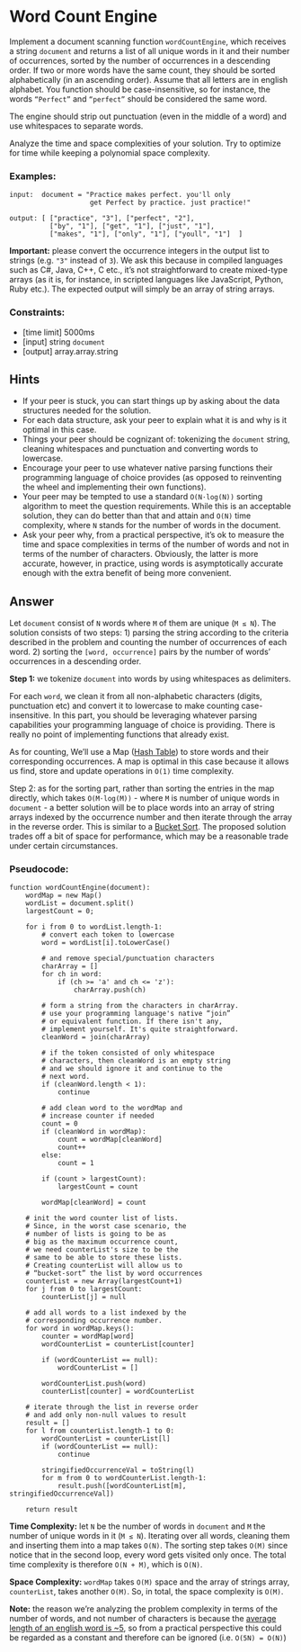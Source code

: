 # Word Count Engine
Implement a document scanning function `wordCountEngine`, which receives a string `document` and returns a list of all unique words in it and their number of occurrences, sorted by the number of occurrences in a descending order. If two or more words have the same count, they should be sorted alphabetically (in an ascending order). Assume that all letters are in english alphabet. You function should be case-insensitive, so for instance, the words `“Perfect”` and `“perfect”` should be considered the same word.

The engine should strip out punctuation (even in the middle of a word) and use whitespaces to separate words.

Analyze the time and space complexities of your solution. Try to optimize for time while keeping a polynomial space complexity.

### Examples:
```
input:  document = "Practice makes perfect. you'll only
                    get Perfect by practice. just practice!"

output: [ ["practice", "3"], ["perfect", "2"],
          ["by", "1"], ["get", "1"], ["just", "1"],
          ["makes", "1"], ["only", "1"], ["youll", "1"]  ]
```
**Important:** please convert the occurrence integers in the output list to strings (e.g. `"3"` instead of `3`). We ask this because in compiled languages such as C#, Java, C++, C etc., it’s not straightforward to create mixed-type arrays (as it is, for instance, in scripted languages like JavaScript, Python, Ruby etc.). The expected output will simply be an array of string arrays.

### Constraints:
- [time limit] 5000ms
- [input] string `document`
- [output] array.array.string

## Hints
- If your peer is stuck, you can start things up by asking about the data structures needed for the solution.
- For each data structure, ask your peer to explain what it is and why is it optimal in this case.
- Things your peer should be cognizant of: tokenizing the `document` string, cleaning whitespaces and punctuation and converting words to lowercase.
- Encourage your peer to use whatever native parsing functions their programming language of choice provides (as opposed to reinventing the wheel and implementing their own functions).
- Your peer may be tempted to use a standard `O(N⋅log(N))` sorting algorithm to meet the question requirements. While this is an acceptable solution, they can do better than that and attain and `O(N)` time complexity, where `N` stands for the number of words in the document.
- Ask your peer why, from a practical perspective, it’s ok to measure the time and space complexities in terms of the number of words and not in terms of the number of characters. Obviously, the latter is more accurate, however, in practice, using words is asymptotically accurate enough with the extra benefit of being more convenient.

## Answer
Let `document` consist of `N` words where `M` of them are unique (`M ≤ N`). The solution consists of two steps: 1) parsing the string according to the criteria described in the problem and counting the number of occurrences of each word. 2) sorting the `[word, occurrence]` pairs by the number of words’ occurrences in a descending order.

**Step 1:** we tokenize `document` into words by using whitespaces as delimiters.

For each `word`, we clean it from all non-alphabetic characters (digits, punctuation etc) and convert it to lowercase to make counting case-insensitive. In this part, you should be leveraging whatever parsing capabilities your programming language of choice is providing. There is really no point of implementing functions that already exist.

As for counting, We’ll use a Map ([Hash Table](http://en.wikipedia.org/wiki/Hash_table)) to store words and their corresponding occurrences. A map is optimal in this case because it allows us find, store and update operations in `O(1)` time complexity.

Step 2: as for the sorting part, rather than sorting the entries in the map directly, which takes `O(M⋅log(M))` - where `M` is number of unique words in `document` - a better solution will be to place words into an array of string arrays indexed by the occurrence number and then iterate through the array in the reverse order. This is similar to a [Bucket Sort](https://en.wikipedia.org/wiki/Bucket_sort). The proposed solution trades off a bit of space for performance, which may be a reasonable trade under certain circumstances.

### Pseudocode:
```
function wordCountEngine(document):
    wordMap = new Map()
    wordList = document.split()
    largestCount = 0;

    for i from 0 to wordList.length-1:
        # convert each token to lowercase
        word = wordList[i].toLowerCase()

        # and remove special/punctuation characters
        charArray = []
        for ch in word:
            if (ch >= 'a' and ch <= 'z'):
                charArray.push(ch)

        # form a string from the characters in charArray.
        # use your programming language's native “join”
        # or equivalent function. If there isn't any,
        # implement yourself. It's quite straightforward.
        cleanWord = join(charArray)

        # if the token consisted of only whitespace
        # characters, then cleanWord is an empty string
        # and we should ignore it and continue to the
        # next word.
        if (cleanWord.length < 1):
            continue

        # add clean word to the wordMap and
        # increase counter if needed
        count = 0
        if (cleanWord in wordMap):
            count = wordMap[cleanWord]
            count++
        else:
            count = 1

        if (count > largestCount):
            largestCount = count

        wordMap[cleanWord] = count

    # init the word counter list of lists.
    # Since, in the worst case scenario, the
    # number of lists is going to be as
    # big as the maximum occurrence count,
    # we need counterList's size to be the
    # same to be able to store these lists.
    # Creating counterList will allow us to
    # “bucket-sort” the list by word occurrences
    counterList = new Array(largestCount+1)
    for j from 0 to largestCount:
        counterList[j] = null

    # add all words to a list indexed by the
    # corresponding occurrence number.
    for word in wordMap.keys():
        counter = wordMap[word]
        wordCounterList = counterList[counter]

        if (wordCounterList == null):
            wordCounterList = []

        wordCounterList.push(word)
        counterList[counter] = wordCounterList

    # iterate through the list in reverse order
    # and add only non-null values to result
    result = []
    for l from counterList.length-1 to 0:
        wordCounterList = counterList[l]
        if (wordCounterList == null):
            continue

        stringifiedOccurrenceVal = toString(l)
        for m from 0 to wordCounterList.length-1:
            result.push([wordCounterList[m], stringifiedOccurrenceVal])

    return result
```
**Time Complexity:** let `N` be the number of words in `document` and `M` the number of unique words in it (`M ≤ N`). Iterating over all words, cleaning them and inserting them into a map takes `O(N)`. The sorting step takes `O(M)` since notice that in the second loop, every word gets visited only once. The total time complexity is therefore `O(N + M)`, which is `O(N)`.

**Space Complexity:** `wordMap` takes `O(M)` space and the array of strings array, `counterList`, takes another `O(M)`. So, in total, the space complexity is `O(M)`.

**Note:** the reason we’re analyzing the problem complexity in terms of the number of words, and not number of characters is because the [average length of an english word is ~5](http://www.wolframalpha.com/input/?i=average+english+word+length), so from a practical perspective this could be regarded as a constant and therefore can be ignored (i.e. `O(5N) = O(N)`)

